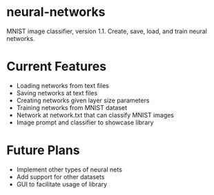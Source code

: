 # neural-networks
MNIST image classifier, version 1.1. Create, save, load, and train neural networks.

# Current Features #
* Loading networks from text files
* Saving networks at text files
* Creating networks given layer size parameters
* Training networks from MNIST dataset
* Network at network.txt that can classify MNIST images
* Image prompt and classifier to showcase library

# Future Plans #
* Implement other types of neural nets
* Add support for other datasets
* GUI to facilitate usage of library
